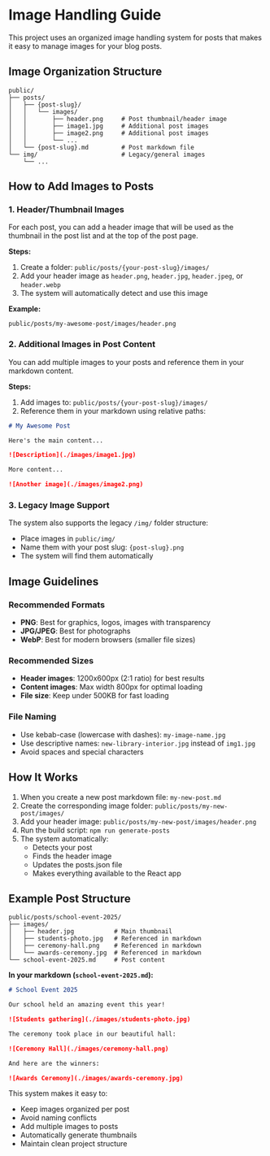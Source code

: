 # Image Handling Guide

This project uses an organized image handling system for posts that makes it easy to manage images for your blog posts.

## Image Organization Structure

```
public/
├── posts/
│   ├── {post-slug}/
│   │   └── images/
│   │       ├── header.png     # Post thumbnail/header image
│   │       ├── image1.jpg     # Additional post images
│   │       ├── image2.png     # Additional post images
│   │       └── ...
│   └── {post-slug}.md         # Post markdown file
└── img/                       # Legacy/general images
    └── ...
```

## How to Add Images to Posts

### 1. Header/Thumbnail Images

For each post, you can add a header image that will be used as the thumbnail in the post list and at the top of the post page.

**Steps:**
1. Create a folder: `public/posts/{your-post-slug}/images/`
2. Add your header image as `header.png`, `header.jpg`, `header.jpeg`, or `header.webp`
3. The system will automatically detect and use this image

**Example:**
```
public/posts/my-awesome-post/images/header.png
```

### 2. Additional Images in Post Content

You can add multiple images to your posts and reference them in your markdown content.

**Steps:**
1. Add images to: `public/posts/{your-post-slug}/images/`
2. Reference them in your markdown using relative paths:

```markdown
# My Awesome Post

Here's the main content...

![Description](./images/image1.jpg)

More content...

![Another image](./images/image2.png)
```

### 3. Legacy Image Support

The system also supports the legacy `/img/` folder structure:
- Place images in `public/img/`
- Name them with your post slug: `{post-slug}.png`
- The system will find them automatically

## Image Guidelines

### Recommended Formats
- **PNG**: Best for graphics, logos, images with transparency
- **JPG/JPEG**: Best for photographs
- **WebP**: Best for modern browsers (smaller file sizes)

### Recommended Sizes
- **Header images**: 1200x600px (2:1 ratio) for best results
- **Content images**: Max width 800px for optimal loading
- **File size**: Keep under 500KB for fast loading

### File Naming
- Use kebab-case (lowercase with dashes): `my-image-name.jpg`
- Use descriptive names: `new-library-interior.jpg` instead of `img1.jpg`
- Avoid spaces and special characters

## How It Works

1. When you create a new post markdown file: `my-new-post.md`
2. Create the corresponding image folder: `public/posts/my-new-post/images/`
3. Add your header image: `public/posts/my-new-post/images/header.png`
4. Run the build script: `npm run generate-posts`
5. The system automatically:
   - Detects your post
   - Finds the header image
   - Updates the posts.json file
   - Makes everything available to the React app

## Example Post Structure

```
public/posts/school-event-2025/
├── images/
│   ├── header.jpg           # Main thumbnail
│   ├── students-photo.jpg   # Referenced in markdown
│   ├── ceremony-hall.png    # Referenced in markdown
│   └── awards-ceremony.jpg  # Referenced in markdown
└── school-event-2025.md     # Post content
```

**In your markdown (`school-event-2025.md`):**

```markdown
# School Event 2025

Our school held an amazing event this year!

![Students gathering](./images/students-photo.jpg)

The ceremony took place in our beautiful hall:

![Ceremony Hall](./images/ceremony-hall.png)

And here are the winners:

![Awards Ceremony](./images/awards-ceremony.jpg)
```

This system makes it easy to:
- Keep images organized per post
- Avoid naming conflicts
- Add multiple images to posts
- Automatically generate thumbnails
- Maintain clean project structure
